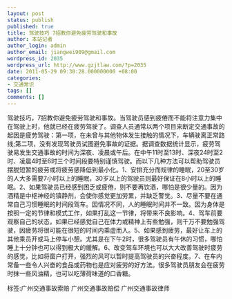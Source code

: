 ```yaml
---
layout: post
status: publish
published: true
title: 驾驶技巧 7招教你避免疲劳驾驶和事故
author: 本站记者
author_login: admin
author_email: jiangwei909@gmail.com
wordpress_id: 2035
wordpress_url: http://www.gzjtlaw.com/?p=2035
date: 2011-05-29 09:30:28.000000000 +08:00
categories:
- 交通常识
tags: []
comments: []
---
```

驾驶技巧，7招教你避免疲劳驾驶和事故。当驾驶员感到疲倦而不能将注意力集中在驾驶上时，他就已经在疲劳驾驶了。调查人员通常以两个项目来断定交通事故的起因是疲劳驾驶：第一项，在未曾与其他物体发生接触的情况下，车辆驶离正常路线;第二项，没有发现驾驶员试图避免事故的证据。据调查数据统计显示，疲劳驾驶易发生交通事故的时间为深夜、凌晨或午后。在中午11时至13时、深夜24时至2时、凌晨4时至6时三个时间段要特别谨慎驾驶。而以下几种方法可以帮助驾驶员摆脱短暂的疲劳或将疲劳感降低到最小化。1、安排充分而规律的睡眠，20至30岁的人大多需要7小时以上的睡眠，30岁以上的驾驶员则最好保证在8小时以上的睡眠。2、如果驾驶员已经感到困乏或疲倦，则不要再饮酒，哪怕是很少量的。因为酒精是中枢神经的镇静剂，会使你感觉更加劳累，并缺乏警觉。3、尽量不要在通常自己习惯睡眠的时间段驾车。因情况不同，人的睡眠时间并不一致。因为身体是按照一定的节律和模式工作，如果打乱这一节律，将带来不良影响。4、驾车前要观察自己的状态，如果已经感觉自己在体力或精神上有些勉强，则千万不要勉强驾驶，因疲劳将很可能在很短的时间内乘虚而入。5、如果感到疲劳，最好让车上的其他乘员开或马上停车小憩。尤其是在下午2时，很多驾驶员有午休的习惯，哪怕睡上十分钟也可以得到极大的缓解。6、改变驾车环境也可以大大改善驾驶时疲劳的感觉，比如将窗户打开，强烈的风可以暂时提高驾驶员的兴奋程度。7、在车内常备一些令人兴奋的食品或药物也是应对疲劳的好方法。很多驾驶员朋友会在疲劳时抹一些风油精，也可以吃薄荷味道的口香糖。标签:广州交通事故索赔 广州交通事故赔偿 广州交通事故律师

